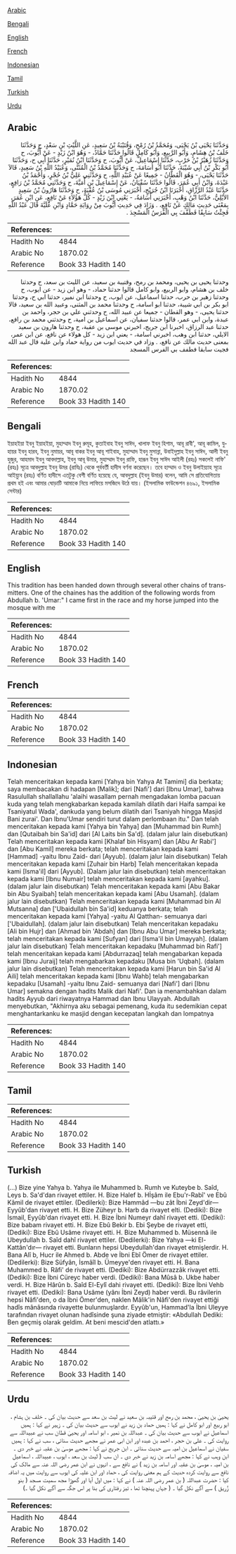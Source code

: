 [Arabic](#arabic)

[Bengali](#bengali)

[English](#english)

[French](#french)

[Indonesian](#indonesian)

[Tamil](#tamil)

[Turkish](#turkish)

[Urdu](#urdu)

## Arabic


<div dir="rtl" lang="ar" style={{fontSize:'larger',backgroundColor:'#f8f9fa',padding:20}}>
وَحَدَّثَنَا يَحْيَى بْنُ يَحْيَى، وَمُحَمَّدُ بْنُ رُمْحٍ، وَقُتَيْبَةُ بْنُ سَعِيدٍ، عَنِ اللَّيْثِ بْنِ سَعْدٍ، ح وَحَدَّثَنَا خَلَفُ بْنُ هِشَامٍ، وَأَبُو الرَّبِيعِ، وَأَبُو كَامِلٍ قَالُوا حَدَّثَنَا حَمَّادٌ، - وَهُوَ ابْنُ زَيْدٍ - عَنْ أَيُّوبَ، ح وَحَدَّثَنَا زُهَيْرُ بْنُ حَرْبٍ، حَدَّثَنَا إِسْمَاعِيلُ، عَنْ أَيُّوبَ، ح وَحَدَّثَنَا ابْنُ نُمَيْرٍ، حَدَّثَنَا أَبِي ح، وَحَدَّثَنَا أَبُو بَكْرِ بْنُ أَبِي شَيْبَةَ، حَدَّثَنَا أَبُو أُسَامَةَ، ح وَحَدَّثَنَا مُحَمَّدُ بْنُ الْمُثَنَّى، وَعُبَيْدُ اللَّهِ بْنُ سَعِيدٍ، قَالاَ حَدَّثَنَا يَحْيَى، - وَهُوَ الْقَطَّانُ - جَمِيعًا عَنْ عُبَيْدِ اللَّهِ، ح وَحَدَّثَنِي عَلِيُّ بْنُ حُجْرٍ، وَأَحْمَدُ بْنُ عَبْدَةَ، وَابْنُ أَبِي عُمَرَ، قَالُوا حَدَّثَنَا سُفْيَانُ، عَنْ إِسْمَاعِيلَ بْنِ أُمَيَّةَ، ح وَحَدَّثَنِي مُحَمَّدُ بْنُ رَافِعٍ، حَدَّثَنَا عَبْدُ الرَّزَّاقِ، أَخْبَرَنَا ابْنُ جُرَيْجٍ، أَخْبَرَنِي مُوسَى بْنُ عُقْبَةَ، ح وَحَدَّثَنَا هَارُونُ بْنُ سَعِيدٍ الأَيْلِيُّ، حَدَّثَنَا ابْنُ وَهْبٍ، أَخْبَرَنِي أُسَامَةُ، - يَعْنِي ابْنَ زَيْدٍ - كُلُّ هَؤُلاَءِ عَنْ نَافِعٍ، عَنِ ابْنِ عُمَرَ، بِمَعْنَى حَدِيثِ مَالِكٍ عَنْ نَافِعٍ، ‏.‏ وَزَادَ فِي حَدِيثِ أَيُّوبَ مِنْ رِوَايَةِ حَمَّادٍ وَابْنِ عُلَيَّةَ قَالَ عَبْدُ اللَّهِ فَجِئْتُ سَابِقًا فَطَفَّفَ بِي الْفَرَسُ الْمَسْجِدَ ‏.‏
</div>
<div style={{backgroundColor:'#f8f9fa',padding:20, marginBottom: 10}}><table> <thead> <tr> <th>References:</th> <th></th> </tr> </thead> <tbody><tr><td>Hadith No</td><td>4844</td></tr><tr><td>Arabic No</td><td>1870.02</td></tr><tr><td>Reference</td><td>Book 33 Hadith 140</td></tr></tbody></table></div>


<div dir="rtl" lang="ar" style={{fontSize:'larger',backgroundColor:'#f8f9fa',padding:20}}>
وحدثنا يحيى بن يحيى، ومحمد بن رمح، وقتيبة بن سعيد، عن الليث بن سعد، ح وحدثنا خلف بن هشام، وابو الربيع، وابو كامل قالوا حدثنا حماد، - وهو ابن زيد - عن ايوب، ح وحدثنا زهير بن حرب، حدثنا اسماعيل، عن ايوب، ح وحدثنا ابن نمير، حدثنا ابي ح، وحدثنا ابو بكر بن ابي شيبة، حدثنا ابو اسامة، ح وحدثنا محمد بن المثنى، وعبيد الله بن سعيد، قالا حدثنا يحيى، - وهو القطان - جميعا عن عبيد الله، ح وحدثني علي بن حجر، واحمد بن عبدة، وابن ابي عمر، قالوا حدثنا سفيان، عن اسماعيل بن امية، ح وحدثني محمد بن رافع، حدثنا عبد الرزاق، اخبرنا ابن جريج، اخبرني موسى بن عقبة، ح وحدثنا هارون بن سعيد الايلي، حدثنا ابن وهب، اخبرني اسامة، - يعني ابن زيد - كل هولاء عن نافع، عن ابن عمر، بمعنى حديث مالك عن نافع، . وزاد في حديث ايوب من رواية حماد وابن علية قال عبد الله فجيت سابقا فطفف بي الفرس المسجد
</div>
<div style={{backgroundColor:'#f8f9fa',padding:20, marginBottom: 10}}><table> <thead> <tr> <th>References:</th> <th></th> </tr> </thead> <tbody><tr><td>Hadith No</td><td>4844</td></tr><tr><td>Arabic No</td><td>1870.02</td></tr><tr><td>Reference</td><td>Book 33 Hadith 140</td></tr></tbody></table></div>

## Bengali


<div dir="ltr" lang="bn" style={{fontSize:'larger',backgroundColor:'#f8f9fa',padding:20}}>
ইয়াহইয়া ইবনু ইয়াহইয়া, মুহাম্মাদ ইবনু রুমূহ, কুতাইবাহ ইবনু সাঈদ, খালাফ ইবনু হিশাম, আবূ রাবী', আবূ কামিল, যুহায়র ইবনু হারব, ইবনু নুমায়র, আবূ বাকর ইবনু আবূ শাইবাহ, মুহাম্মাদ ইবনু মুসান্না, উবাইদুল্লাহ ইবনু সাঈদ, আলী ইবনু হুজুর, আহমাদ ইবনু আবদাল্লাহ, ইবনু আবূ উমার, মুহাম্মাদ ইবনু রাফি, হারূন ইবনু সাঈদ আইলী (রহঃ) সকলেই নাফি' (রহঃ) সূত্রে আবদুল্লাহ ইবনু উমর (রাযিঃ) থেকে পূর্ববর্তী হাদীস বর্ণনা করেছেন। তবে হাম্মাদ ও ইবনু উলাইয়্যাহ সূত্রে আইয়্যুব (রহঃ) বর্ণিত হাদীসে এতটুকু বেশী বর্ণিত হয়েছে যে, আবদুল্লাহ (ইবনু উমার) বলেন, আমি সে প্রতিযোগিতায় প্রথম হই এবং আমার ঘোড়াটি আমাকে নিয়ে লাফিয়ে মসজিদে উঠে যায়। (ইসলামিক ফাউন্ডেশন ৪৬৯১, ইসলামিক সেন্টার)
</div>
<div style={{backgroundColor:'#f8f9fa',padding:20, marginBottom: 10}}><table> <thead> <tr> <th>References:</th> <th></th> </tr> </thead> <tbody><tr><td>Hadith No</td><td>4844</td></tr><tr><td>Arabic No</td><td>1870.02</td></tr><tr><td>Reference</td><td>Book 33 Hadith 140</td></tr></tbody></table></div>

## English


<div dir="ltr" lang="en" style={{fontSize:'larger',backgroundColor:'#f8f9fa',padding:20}}>
This tradition has been handed down through several other chains of transmitters. One of the chaines has the addition of the following words from Abdullah b. 'Umar:" I came first in the race and my horse jumped into the mosque with me
</div>
<div style={{backgroundColor:'#f8f9fa',padding:20, marginBottom: 10}}><table> <thead> <tr> <th>References:</th> <th></th> </tr> </thead> <tbody><tr><td>Hadith No</td><td>4844</td></tr><tr><td>Arabic No</td><td>1870.02</td></tr><tr><td>Reference</td><td>Book 33 Hadith 140</td></tr></tbody></table></div>

## French


<div dir="ltr" lang="fr" style={{fontSize:'larger',backgroundColor:'#f8f9fa',padding:20}}>

</div>
<div style={{backgroundColor:'#f8f9fa',padding:20, marginBottom: 10}}><table> <thead> <tr> <th>References:</th> <th></th> </tr> </thead> <tbody><tr><td>Hadith No</td><td>4844</td></tr><tr><td>Arabic No</td><td>1870.02</td></tr><tr><td>Reference</td><td>Book 33 Hadith 140</td></tr></tbody></table></div>

## Indonesian


<div dir="ltr" lang="id" style={{fontSize:'larger',backgroundColor:'#f8f9fa',padding:20}}>
Telah menceritakan kepada kami [Yahya bin Yahya At Tamimi] dia berkata; saya membacakan di hadapan [Malik]; dari [Nafi'] dari [Ibnu Umar], bahwa Rasulullah shallallahu 'alaihi wasallam pernah mengadakan lomba pacuan kuda yang telah mengkabarkan kepada kamilah dilatih dari Haifa sampai ke Tsaniyatul Wada', dankuda yang belum dilatih dari Tsaniyah hingga Masjid Bani zurai'. Dan Ibnu'Umar sendiri turut dalam perlombaan itu." Dan telah menceritakan kepada kami [Yahya bin Yahya] dan [Muhammad bin Rumh] dan [Qutaibah bin Sa'id] dari [Al Laits bin Sa'd]. (dalam jalur lain disebutkan) Telah menceritakan kepada kami [Khalaf bin Hisyam] dan [Abu Ar Rabi'] dan [Abu Kamil] mereka berkata; telah menceritakan kepada kami [Hammad] -yaitu Ibnu Zaid- dari [Ayyub]. (dalam jalur lain disebutkan) Telah menceritakan kepada kami [Zuhair bin Harb] Telah menceritakan kepada kami [Isma'il] dari [Ayyub]. (Dalam jalur lain disebutkan) telah menceritakan kepada kami [Ibnu Numair] telah menceritakan kepada kami [ayahku]. (dalam jalur lain disebutkan) Telah menceritakan kepada kami [Abu Bakar bin Abu Syaibah] telah menceritakan kepada kami [Abu Usamah]. (dalam jalur lain disebutkan) Telah menceritakan kepada kami [Muhammad bin Al Mutsanna] dan ['Ubaidullah bin Sa'id] keduanya berkata; telah menceritakan kepada kami [Yahya] -yaitu Al Qatthan- semuanya dari ['Ubaidullah]. (dalam jalur lain disebutkan) Telah menceritakan kepadaku [Ali bin Hujr] dan [Ahmad bin 'Abdah] dan [Ibnu Abu Umar] mereka berkata; telah menceritakan kepada kami [Sufyan] dari [Isma'il bin Umayyah]. (dalam jalur lain disebutkan) Telah menceritakan kepadaku [Muhammad bin Rafi'] telah menceritakan kepada kami [Abdurrazaq] telah mengabarkan kepada kami [Ibnu Juraij] telah mengabarkan kepadaku [Musa bin 'Uqbah]. (dalam jalur lain disebutkan) Telah menceritakan kepada kami [Harun bin Sa'id Al Aili] telah menceritakan kepada kami [Ibnu Wahb] telah mengabarkan kepadaku [Usamah] -yaitu Ibnu Zaid- semuanya dari [Nafi'] dari [Ibnu Umar] semakna dengan hadits Malik dari Nafi'. Dan ia menambahkan dalam hadits Ayyub dari riwayatnya Hammad dan Ibnu Ulayyah. Abdullah menyebutkan, "Akhirnya aku sebagai pemenang, kuda itu sedemikian cepat menghantarkanku ke masjid dengan kecepatan langkah dan lompatnya
</div>
<div style={{backgroundColor:'#f8f9fa',padding:20, marginBottom: 10}}><table> <thead> <tr> <th>References:</th> <th></th> </tr> </thead> <tbody><tr><td>Hadith No</td><td>4844</td></tr><tr><td>Arabic No</td><td>1870.02</td></tr><tr><td>Reference</td><td>Book 33 Hadith 140</td></tr></tbody></table></div>

## Tamil


<div dir="ltr" lang="ta" style={{fontSize:'larger',backgroundColor:'#f8f9fa',padding:20}}>

</div>
<div style={{backgroundColor:'#f8f9fa',padding:20, marginBottom: 10}}><table> <thead> <tr> <th>References:</th> <th></th> </tr> </thead> <tbody><tr><td>Hadith No</td><td>4844</td></tr><tr><td>Arabic No</td><td>1870.02</td></tr><tr><td>Reference</td><td>Book 33 Hadith 140</td></tr></tbody></table></div>

## Turkish


<div dir="ltr" lang="tr" style={{fontSize:'larger',backgroundColor:'#f8f9fa',padding:20}}>
(…) Bize yine Yahya b. Yahya ile Muhammed b. Rumh ve Kuteybe b. Saîd, Leys b. Sa'd'dan rivayet ettiler. H. Bize Halef b. Hİşâm ile Ebu'r-Rabî' ve Ebû Kâmil de rivayet ettiler. (Dedilerki): Bize Hammâd —bu zât İbni Zeyd'dir— Eyyûb'dan rivayet etti. H. Bize Züheyr b. Harb da rivayet elti. (Dediki): Bize İsmail, Eyyûb'dan rivayet etti. H. Bize İbni Numeyr dahî rivayet etti. (Dediki): Bize babam rivayet etti. H. Bize Ebû Bekir b. Ebi Şeybe de rivayet etti, (Dediki): Bize Ebû Usâme rivayet etti. H. Bize Muhammed b. Müsennâ ile Ubeydullah b. Saîd dahî rivayet ettiler. (Dedilerki): Bize Yahya —ki El-Kattân'dır— rivayet etti. Bunların hepsi Ubeydullah'dan rivayet etmişlerdir. H. Bana Alî b, Hucr ile Ahmed b. Abde ve İbni Ebî Ömer de rivayet ettiler. (Dedilerki): Bize Süfyân, İsmâîl b. Ümeyye'den rivayet etti. H. Bana Muhammed b. Râfi' de rivayet etti. (Dediki): Bize Abdürrazzâk rivayet etti. (Dediki): Bize İbni Cüreyc haber verdi. (Dediki): Bana Mûsâ b. Ukbe haber verdi. H. Bize Hârûn b. Saîd El-Eylî dahi rivayet etti. (Dediki): Bize İbni Vehb rivayet etti. (Dediki): Bana Usâme (yânı İbni Zeyd) haber verdi. Bu râvilerin hepsi Nâfi'den, o da İbni Ömer'den, naklen Mâlik'in Nâfi'den rivayet ettiği hadîs mânâsında rivayette bulunmuşlardır. Eyyûb'un, Hammad'la İbni Uleyye tarafından rivayet olunan hadîsinde şuna ziyade etmiştir: «Abdullah Dediki: Ben geçmiş olarak geldim. At beni mescid'den atlattı.»
</div>
<div style={{backgroundColor:'#f8f9fa',padding:20, marginBottom: 10}}><table> <thead> <tr> <th>References:</th> <th></th> </tr> </thead> <tbody><tr><td>Hadith No</td><td>4844</td></tr><tr><td>Arabic No</td><td>1870.02</td></tr><tr><td>Reference</td><td>Book 33 Hadith 140</td></tr></tbody></table></div>

## Urdu


<div dir="rtl" lang="ur" style={{fontSize:'larger',backgroundColor:'#f8f9fa',padding:20}}>
یحییٰ بن یحییٰ ، محمد بن رمح اور قتیبہ بن سعید نے لیث بن سعد سے حدیث بیان کی ۔ خلف بن ہشام ، ابو ربیع اور ابو کامل نے کہا : ہمیں حماد بن زید نے ایوب سے حدیث بیان کی ۔ زہیر نے کہا : ہمیں اسماعیل نے ایوب سے حدیث بیان کی ۔ عبداللہ بن نمیر ، ابو اسامہ اور یحییٰ قطان سب نے عبیداللہ سے روایت کی ۔ علی بن حجر ، احمد بن عبدہ اور ابن ابی عمر نے مجھے حدیث سنائی ، سب نے کہا : ہمیں سفیان نے اسماعیل بن امیہ سے حدیث سنائی ۔ ابن جریج نے کہا : مجھے موسیٰ بن عقبہ نے خبر دی ۔ ابن وہب نے کہا : مجھے اسامہ بن زید نے خبر دی ۔ ان سب ( لیث بن سعد ، ایوب ، عبیداللہ ، اسماعیل بن امیہ ، موسیٰ بن عقبہ اور اسامہ بن زید ) نے نافع سے ، انہوں نے ابن عمر رضی اللہ عنہ سے مالک کی نافع سے روایت کردہ حدیث کے ہم معنی روایت کی ، حماد اور ابن علیہ کی ایوب سے روایت میں یہ اضافہ کیا : حضرت عبداللہ ( بن عمر رضی اللہ عنہ ) نے کہا : میں اول آیا اور گھوڑا مجھ سمیت مسجد ( بنو زُریق ) سے آگے نکل گیا ۔ ( جہاں پہنچنا تھا ، تیز رفتاری کی بنا پر اس جگہ سے آگے نکل گیا ۔)
</div>
<div style={{backgroundColor:'#f8f9fa',padding:20, marginBottom: 10}}><table> <thead> <tr> <th>References:</th> <th></th> </tr> </thead> <tbody><tr><td>Hadith No</td><td>4844</td></tr><tr><td>Arabic No</td><td>1870.02</td></tr><tr><td>Reference</td><td>Book 33 Hadith 140</td></tr></tbody></table></div>
